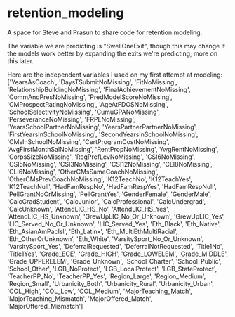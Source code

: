 # retention_modeling

A space for Steve and Prasun to share code for retention modeling.

The variable we are predicting is "SwellOneExit", though this may change if the models work better by expanding the exits we're predicting, more on this later.  

Here are the independent variables I used on my first attempt at modeling: ['YearsAsCoach', 'DaysTSubmitNoMissing',
       'FitNoMissing', 'RelationshipBuildingNoMissing',
       'FinalAchievementNoMissing', 'CommAndPresNoMissing',
       'PredModelScoreNoMissing', 'CMProspectRatingNoMissing',
       'AgeAtFDOSNoMissing', 'SchoolSelectivityNoMissing',
       'CumuGPANoMissing', 'PerseveranceNoMissing', 'FRPLNoMissing',
       'YearsSchoolPartnerNoMissing', 'YearsPartnerPartnerNoMissing',
       'FirstYearsInSchoolNoMissing', 'SecondYearsInSchoolNoMissing',
       'CMsInSchoolNoMissing', 'CertProgramCostNoMissing',
       'AvgFirstMonthSalNoMissing', 'RentPropNoMissing',
       'AvgRentNoMissing', 'CorpsSizeNoMissing', 'RegPrefLevNoMissing',
       'CSI6NoMissing', 'CSI5NoMissing', 'CSI3NoMissing',
       'CSI12NoMissing', 'CLI8NoMissing', 'CLI6NoMissing',
       'OtherCMsSameCoachNoMissing', 'OtherCMsPrevCoachNoMissing',
       'K12TeachNo', 'K12TeachYes', 'K12TeachNull', 'HadFamRespNo',
       'HadFamRespYes', 'HadFamRespNull', 'PellGrantNoOrMissing',
       'PellGrantYes', 'GenderFemale', 'GenderMale', 'CalcGradStudent',
       'CalcJunior', 'CalcProfessional', 'CalcUndergrad', 'CalcUnknown',
       'AttendLIC_HS_No', 'AttendLIC_HS_Yes', 'AttendLIC_HS_Unknown',
       'GrewUpLIC_No_Or_Unknown', 'GrewUpLIC_Yes',
       'LIC_Served_No_Or_Unknown', 'LIC_Served_Yes', 'Eth_Black',
       'Eth_Native', 'Eth_AsianAmPacIsl', 'Eth_Latinx',
       'Eth_MultiEthMultiRacial', 'Eth_OtherOrUnknown', 'Eth_White',
       'VarsitySport_No_Or_Unknown', 'VarsitySport_Yes',
       'DeferralRequested', 'DeferralNotRequested', 'Title1No',
       'Title1Yes', 'Grade_ECE', 'Grade_HIGH', 'Grade_LOWELEM',
       'Grade_MIDDLE', 'Grade_UPPERELEM', 'Grade_Unknown',
       'School_Charter', 'School_Public', 'School_Other', 'LGB_NoProtect',
       'LGB_LocalProtect', 'LGB_StateProtect', 'TeacherPP_No',
       'TeacherPP_Yes', 'Region_Large', 'Region_Medium', 'Region_Small',
       'Urbanicity_Both', 'Urbanicity_Rural', 'Urbanicity_Urban',
       'COL_High', 'COL_Low', 'COL_Medium', 'MajorTeaching_Match',
       'MajorTeaching_Mismatch', 'MajorOffered_Match',
       'MajorOffered_Mismatch']

